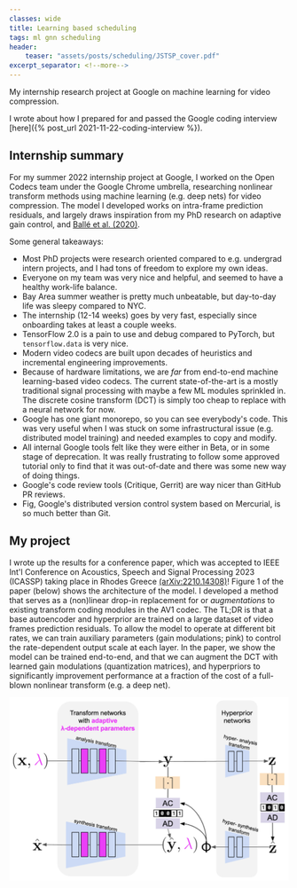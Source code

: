 ```yaml
---
classes: wide
title: Learning based scheduling
tags: ml gnn scheduling
header:
    teaser: "assets/posts/scheduling/JSTSP_cover.pdf"
excerpt_separator: <!--more-->
---
```

My internship research project at Google on machine learning for video compression.
<!--more-->

I wrote about how I prepared for and passed the Google coding interview [here]({% post_url 2021-11-22-coding-interview %}).

## Internship summary

For my summer 2022 internship project at Google, I worked on the Open Codecs team under the Google Chrome umbrella, researching nonlinear transform methods using machine learning (e.g. deep nets) for video compression.
The model I developed works on intra-frame prediction residuals, and largely draws inspiration from my PhD research on adaptive gain control, and [Ballé et al. (2020)](https://arxiv.org/abs/2007.03034).

Some general takeaways:

- Most PhD projects were research oriented compared to e.g. undergrad intern projects, and I had tons of freedom to explore my own ideas.
- Everyone on my team was very nice and helpful, and seemed to have a healthy work-life balance.
- Bay Area summer weather is pretty much unbeatable, but day-to-day life was sleepy compared to NYC.
- The internship (12-14 weeks) goes by very fast, especially since onboarding takes at least a couple weeks.
- TensorFlow 2.0 is a pain to use and debug compared to PyTorch, but `tensorflow.data` is very nice.
- Modern video codecs are built upon decades of heuristics and incremental engineering improvements.
- Because of hardware limitations, we are _far_ from end-to-end machine learning-based video codecs. The current state-of-the-art is a mostly traditional signal processing with maybe a few ML modules sprinkled in. The discrete cosine transform (DCT) is simply too cheap to replace with a neural network for now.
- Google has one giant monorepo, so you can see everybody's code. This was very useful when I was stuck on some infrastructural issue (e.g. distributed model training) and needed examples to copy and modify.
- All internal Google tools felt like they were either in Beta, or in some stage of deprecation. It was really frustrating to follow some approved tutorial only to find that it was out-of-date and there was some new way of doing things.
- Google's code review tools (Critique, Gerrit) are way nicer than GitHub PR reviews.
- Fig, Google's distributed version control system based on Mercurial, is so much better than Git.

## My project

I wrote up the results for a conference paper, which was accepted to IEEE Int'l Conference on Acoustics, Speech and Signal Processing 2023 (ICASSP) taking place in Rhodes Greece [(arXiv:2210.14308)](https://doi.org/10.48550/arXiv.2301.11955)!
Figure 1 of the paper (below) shows the architecture of the model.
I developed a method that serves as a (non)linear drop-in replacement for or _augmentations_ to existing transform coding modules in the AV1 codec.
The TL;DR is that a base autoencoder and hyperprior are trained on a large dataset of video frames prediction residuals.
To allow the model to operate at different bit rates, we can train auxiliary parameters (gain modulations; pink) to control the rate-dependent output scale at each layer.
In the paper, we show the model can be trained end-to-end, and that we can augment the DCT with learned gain modulations (quantization matrices), and hyperpriors to significantly improvement performance at a fraction of the cost of a full-blown nonlinear transform (e.g. a deep net).

![architecture](/assets/posts/multirate_compression/fig_arch.png)
